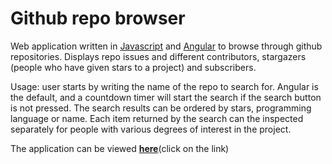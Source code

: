 # Github repo browser

Web application written in [Javascript](http://www.w3schools.com/js/) and [Angular](https://angularjs.org/) to browse through github repositories. Displays repo issues and different contributors, stargazers (people who have given stars to a project) and subscribers.

Usage: user starts by writing the name of the repo to search for. Angular is the default, and a countdown timer will start the search if the search button is not pressed. The search results can be ordered by stars, programming language or name. Each item returned by the search can the inspected separately for people with various degrees of interest in the project.

The application can be viewed [**here**](http://gellati.github.io/github-repo-browser)(click on the link)
